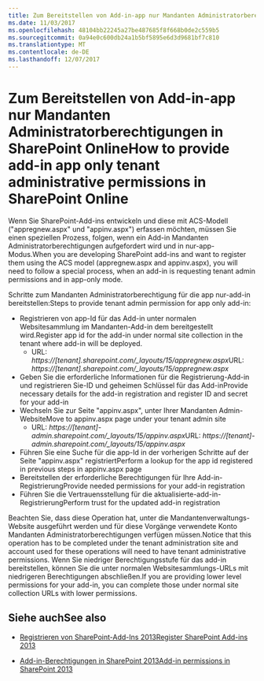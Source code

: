 ```yaml
---
title: Zum Bereitstellen von Add-in-app nur Mandanten Administratorberechtigungen in SharePoint Online
ms.date: 11/03/2017
ms.openlocfilehash: 48104bb22245a27be487685f8f668b0de2c559b5
ms.sourcegitcommit: 0a94e0c600db24a1b5bf5895e6d3d9681bf7c810
ms.translationtype: MT
ms.contentlocale: de-DE
ms.lasthandoff: 12/07/2017
---
```

<a name="how-to-provide-add-in-app-only-tenant-administrative-permissions-in-sharepoint-online"></a><span data-ttu-id="e1001-102">Zum Bereitstellen von Add-in-app nur Mandanten Administratorberechtigungen in SharePoint Online</span><span class="sxs-lookup"><span data-stu-id="e1001-102">How to provide add-in app only tenant administrative permissions in SharePoint Online</span></span>
================================================

<span data-ttu-id="e1001-103">Wenn Sie SharePoint-Add-ins entwickeln und diese mit ACS-Modell ("appregnew.aspx" und "appinv.aspx") erfassen möchten, müssen Sie einen speziellen Prozess, folgen, wenn ein Add-in Mandanten Administratorberechtigungen aufgefordert wird und in nur-app-Modus.</span><span class="sxs-lookup"><span data-stu-id="e1001-103">When you are developing SharePoint add-ins and want to register them using the ACS model (appregnew.aspx and appinv.aspx), you will need to follow a special process, when an add-in is requesting tenant admin permissions and in app-only mode.</span></span> 

<span data-ttu-id="e1001-104">Schritte zum Mandanten Administratorberechtigung für die app nur-add-in bereitstellen:</span><span class="sxs-lookup"><span data-stu-id="e1001-104">Steps to provide tenant admin permission for app only add-in:</span></span>

- <span data-ttu-id="e1001-105">Registrieren von app-Id für das Add-in unter normalen Websitesammlung im Mandanten-Add-in dem bereitgestellt wird.</span><span class="sxs-lookup"><span data-stu-id="e1001-105">Register app id for the add-in under normal site collection in the tenant where add-in will be deployed.</span></span> 
  - <span data-ttu-id="e1001-106">URL: *https://[tenant].sharepoint.com/_layouts/15/appregnew.aspx*</span><span class="sxs-lookup"><span data-stu-id="e1001-106">URL: *https://[tenant].sharepoint.com/_layouts/15/appregnew.aspx*</span></span>
- <span data-ttu-id="e1001-107">Geben Sie die erforderliche Informationen für die Registrierung-Add-in und registrieren Sie-ID und geheimen Schlüssel für das Add-in</span><span class="sxs-lookup"><span data-stu-id="e1001-107">Provide necessary details for the add-in registration and register ID and secret for your add-in</span></span>
- <span data-ttu-id="e1001-108">Wechseln Sie zur Seite "appinv.aspx", unter Ihrer Mandanten Admin-Website</span><span class="sxs-lookup"><span data-stu-id="e1001-108">Move to appinv.aspx page under your tenant admin site</span></span>
  - <span data-ttu-id="e1001-109">URL: *https://[tenant]-admin.sharepoint.com/_layouts/15/appinv.aspx*</span><span class="sxs-lookup"><span data-stu-id="e1001-109">URL: *https://[tenant]-admin.sharepoint.com/_layouts/15/appinv.aspx*</span></span>
- <span data-ttu-id="e1001-110">Führen Sie eine Suche für die app-Id in der vorherigen Schritte auf der Seite "appinv.aspx" registriert</span><span class="sxs-lookup"><span data-stu-id="e1001-110">Perform a lookup for the app id registered in previous steps in appinv.aspx page</span></span>
- <span data-ttu-id="e1001-111">Bereitstellen der erforderliche Berechtigungen für Ihre Add-in-Registrierung</span><span class="sxs-lookup"><span data-stu-id="e1001-111">Provide needed permissions for your add-in registration</span></span>
- <span data-ttu-id="e1001-112">Führen Sie die Vertrauensstellung für die aktualisierte-add-in-Registrierung</span><span class="sxs-lookup"><span data-stu-id="e1001-112">Perform trust for the updated add-in registration</span></span>

<span data-ttu-id="e1001-113">Beachten Sie, dass diese Operation hat, unter die Mandantenverwaltungs-Website ausgeführt werden und für diese Vorgänge verwendete Konto Mandanten Administratorberechtigungen verfügen müssen.</span><span class="sxs-lookup"><span data-stu-id="e1001-113">Notice that this operation has to be completed under the tenant administration site and account used for these operations will need to have tenant administrative permissions.</span></span> <span data-ttu-id="e1001-114">Wenn Sie niedriger Berechtigungsstufe für das add-in bereitstellen, können Sie die unter normalen Websitesammlungs-URLs mit niedrigeren Berechtigungen abschließen.</span><span class="sxs-lookup"><span data-stu-id="e1001-114">If you are providing lower level permissions for your add-in, you can complete those under normal site collection URLs with lower permissions.</span></span> 


## <a name="see-also"></a><span data-ttu-id="e1001-115">Siehe auch</span><span class="sxs-lookup"><span data-stu-id="e1001-115">See also</span></span>
<span data-ttu-id="e1001-116"><a name="bk_addresources"> </a></span><span class="sxs-lookup"><span data-stu-id="e1001-116"></span></span>

- [<span data-ttu-id="e1001-117">Registrieren von SharePoint-Add-Ins 2013</span><span class="sxs-lookup"><span data-stu-id="e1001-117">Register SharePoint Add-ins 2013</span></span>](https://msdn.microsoft.com/en-us/library/office/jj687469.aspx)
    
- [<span data-ttu-id="e1001-118">Add-in-Berechtigungen in SharePoint 2013</span><span class="sxs-lookup"><span data-stu-id="e1001-118">Add-in permissions in SharePoint 2013</span></span>](https://msdn.microsoft.com/en-us/library/office/fp142383.aspx)

